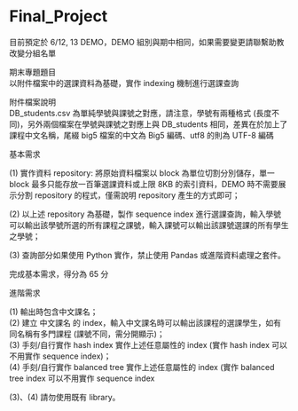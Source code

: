 # Final_Project
目前預定於 6/12, 13 DEMO，DEMO 組別與期中相同，如果需要變更請聯繫助教改變分組名單

期末專題題目  
以附件檔案中的選課資料為基礎，實作 indexing 機制進行選課查詢

附件檔案說明  
DB_students.csv 為單純學號與課號之對應，請注意，學號有兩種格式 (長度不同)，另外兩個檔案在學號與課號之對應上與 DB_students 相同，差異在於加上了課程中文名稱，尾綴 big5 檔案的中文為 Big5 編碼、utf8 的則為 UTF-8 編碼

基本需求

(1) 實作資料 repository: 將原始資料檔案以 block 為單位切割分別儲存，單一 block 最多只能存放一百筆選課資料或上限 8KB 的索引資料，DEMO 時不需要展示分割 repository 的程式，僅需說明 repository 產生的方式即可；

(2) 以上述 repository 為基礎，製作 sequence index 進行選課查詢，輸入學號可以輸出該學號所選的所有課程之課號，輸入課號可以輸出該課號選課的所有學生之學號；

(3) 查詢部分如果使用 Python 實作，禁止使用 Pandas 或進階資料處理之套件。

完成基本需求，得分為 65 分

進階需求

(1) 輸出時包含中文課名；  
(2) 建立 中文課名 的 index，輸入中文課名時可以輸出該課程的選課學生，如有同名稱有多門課程 (課號不同，需分開顯示)；  
(3) 手刻/自行實作 hash index 實作上述任意屬性的 index (實作 hash index 可以不用實作 sequence index)；  
(4) 手刻/自行實作 balanced tree 實作上述任意屬性的 index (實作 balanced tree index 可以不用實作 sequence index  

(3)、(4) 請勿使用既有 library。
